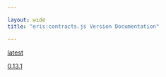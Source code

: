 ```yaml
---

layout: wide
title: "eris:contracts.js Version Documentation"

---
```


[latest](latest/)

[0.13.1](0.13.1/)
